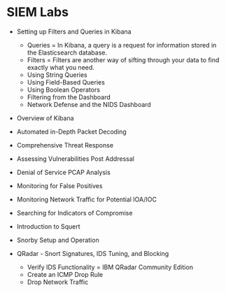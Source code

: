 # SIEM Labs

* Setting up Filters and Queries in Kibana
  - Queries = In Kibana, a query is a request for information stored in the Elasticsearch database.
  - Filters = Filters are another way of sifting through your data to find exactly what you need.
  - Using String Queries
  - Using Field-Based Queries
  - Using Boolean Operators
  - Filtering from the Dashboard
  - Network Defense and the NIDS Dashboard

* Overview of Kibana

* Automated in-Depth Packet Decoding

* Comprehensive Threat Response

* Assessing Vulnerabilities Post Addressal

* Denial of Service PCAP Analysis

* Monitoring for False Positives

* Monitoring Network Traffic for Potential IOA/IOC

* Searching for Indicators of Compromise

* Introduction to Squert

* Snorby Setup and Operation

* QRadar - Snort Signatures, IDS Tuning, and Blocking
  - Verify IDS Functionality = IBM QRadar Community Edition
  - Create an ICMP Drop Rule
  - Drop Network Traffic


